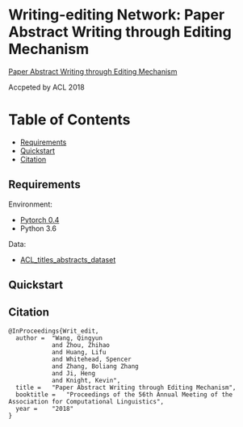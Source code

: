 # Writing-editing Network: Paper Abstract Writing through Editing Mechanism

[Paper Abstract Writing through Editing Mechanism](http://nlp.cs.rpi.edu/paper/papergeneration.pdf)

Accpeted by ACL 2018

Table of Contents
=================
  * [Requirements](#requirements)
  * [Quickstart](#quickstart)
  * [Citation](#citation)
  
## Requirements

Environment:

- [Pytorch 0.4](http://pytorch.org/)
-  Python 3.6

Data: 

- [ACL_titles_abstracts_dataset](https://github.com/EagleW/ACL_titles_abstracts_dataset)

## Quickstart

## Citation
```
@InProceedings{Writ_edit,
  author = 	"Wang, Qingyun
            and Zhou, Zhihao
            and Huang, Lifu
            and Whitehead, Spencer
            and Zhang, Boliang Zhang
            and Ji, Heng
            and Knight, Kevin",
  title = 	"Paper Abstract Writing through Editing Mechanism",
  booktitle = 	"Proceedings of the 56th Annual Meeting of the Association for Computational Linguistics",
  year = 	"2018"
}
```
